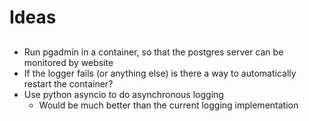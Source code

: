 # Ideas

##

- Run pgadmin in a container, so that the postgres server can be monitored by website
- If the logger fails (or anything else) is there a way to automatically restart the container?
- Use python asyncio to do asynchronous logging
  - Would be much better than the current logging implementation
